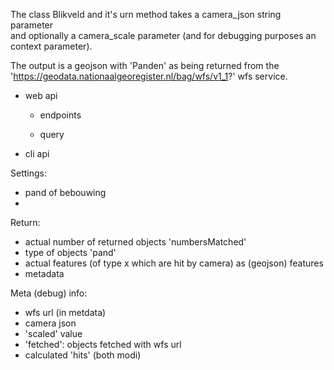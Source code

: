 
The class Blikveld and it's urn method takes a camera_json string parameter  
and optionally a camera_scale parameter (and for debugging purposes an context parameter).

The output is a geojson with 'Panden' as being returned from the 
'https://geodata.nationaalgeoregister.nl/bag/wfs/v1_1?' wfs service.


- web api

  - endpoints

  - query


- cli api

Settings: 
- pand of bebouwing 
- 

Return:
- actual number of returned objects 'numbersMatched'
- type of objects 'pand'
- actual features (of type x which are hit by camera) as (geojson) features
- metadata 

Meta (debug) info: 
- wfs url (in metdata)
- camera json
- 'scaled' value
- 'fetched': objects fetched with wfs url
- calculated 'hits' (both modi)
